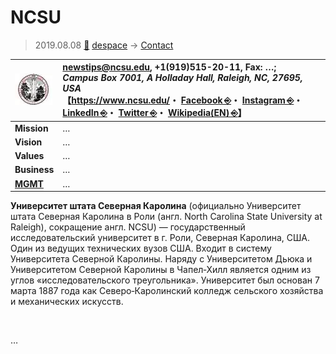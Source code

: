 # NCSU
> 2019.08.08 [🚀](../../index/index.md) [despace](../index.md) → [Contact](../contact.md)

|[![](../f/contact/n/ncsu_logo1_thumb.webp)](../f/contact/n/ncsu_logo1.png)|<newstips@ncsu.edu>, +1(919)515-20-11, Fax: …;<br> *Campus Box 7001, A Holladay Hall, Raleigh, NC, 27695, USA*<br> 【<https://www.ncsu.edu/>・ [Facebook ⎆](https://www.facebook.com/ncstate)・ [Instagram ⎆](https://www.instagram.com/ncstate)・ [LinkedIn ⎆](https://www.linkedin.com/edu/north-carolina‑state-university-18786)・ [Twitter ⎆](https://twitter.com/ncstate)・ [Wikipedia(EN) ⎆](https://en.wikipedia.org/wiki/North_Carolina_State_University)】|
|:--|:--|
|**Mission**|…|
|**Vision**|…|
|**Values**|…|
|**Business**|…|
|**[MGMT](../mgmt.md)**|…|

**Университет штата Северная Каролина** (официально Университет штата Северная Каролина в Роли (англ. North Carolina State University at Raleigh), сокращение англ. NCSU) — государственный исследовательский университет в г. Роли, Северная Каролина, США. Один из ведущих технических вузов США. Входит в систему Университета Северной Каролины. Наряду с Университетом Дьюка и Университетом Северной Каролины в Чапел‑Хилл является одним из углов «исследовательского треугольника». Университет был основан 7 марта 1887 года как Северо‑Каролинский колледж сельского хозяйства и механических искусств.

<p style="page-break-after:always"> </p>

…

